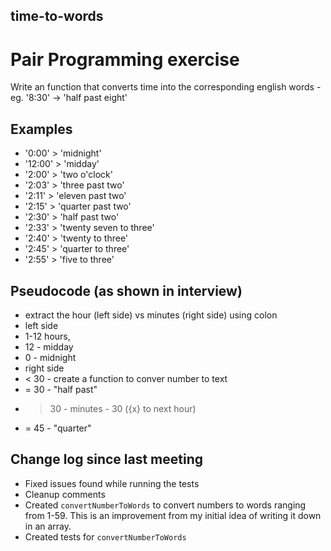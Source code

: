 ## time-to-words

# Pair Programming exercise

Write an function that converts time into the corresponding english words - eg. '8:30' -> 'half past eight'

## Examples

- '0:00' > 'midnight'
- '12:00' > 'midday'
- '2:00' > 'two o'clock'
- '2:03' > 'three past two'
- '2:11' > 'eleven past two'
- '2:15' > 'quarter past two'
- '2:30' > 'half past two'
- '2:33' > 'twenty seven to three'
- '2:40' > 'twenty to three'
- '2:45' > 'quarter to three'
- '2:55' > 'five to three'

## Pseudocode (as shown in interview)

- extract the hour (left side) vs minutes (right side) using colon
- left side
- 1-12 hours,
-   12 - midday
-    0 - midnight
- right side
-   < 30 - create a function to conver number to text
-   = 30 - "half past"
-   > 30 - minutes - 30 ({x} to next hour)
-   = 45 - "quarter"

## Change log since last meeting

- Fixed issues found while running the tests
- Cleanup comments
- Created `convertNumberToWords` to convert numbers to words ranging from 1-59. This is an improvement from my initial idea of writing it down in an array.
- Created tests for `convertNumberToWords`
